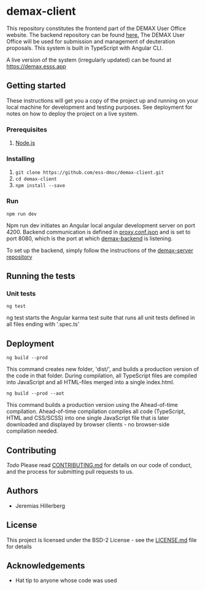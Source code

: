 # demax-client

This repository constitutes the frontend part of the DEMAX User Office website. The backend repository can be found <a href="https://github.com/ess-dmsc/demax-server">here.</a>
The DEMAX User Office will be used for submission and management of deuteration proposals.
This system is built in TypeScript with Angular CLI.

A live version of the system (irregularly updated) can be found at https://demax.esss.app

## Getting started

These instructions will get you a copy of the project up and running on your local machine for development and testing purposes. See deployment for notes on how to deploy the project on a live system.

### Prerequisites
1. [Node.js](https://nodejs.org)

### Installing
1. ```git clone https://github.com/ess-dmsc/demax-client.git```
2. ```cd demax-client```
3. ```npm install --save```

### Run
```npm run dev```

Npm run dev initiates an Angular local angular development server on port 4200.
Backend communication is defined in [proxy.conf.json](https://github.com/ess-dmsc/demax-client/blob/master/proxy.conf.json) 
and is set to port 8080, which is the port at which [demax-backend](https://github.com/ess-dmsc/demax-server) is listening.

To set up the backend, simply follow the instructions of the <a href="https://github.com/ess-dmsc/demax-server">demax-server repository</a>

## Running the tests

### Unit tests
```ng test```

ng test starts the Angular karma test suite that runs all unit tests defined in all files ending with '.spec.ts'

## Deployment

```ng build --prod```

This command creates new folder, 'dist/', and builds a production version of the code in that folder. During compilation, all TypeScript files are compiled into JavaScript and all HTML-files merged into a single index.html.

```ng build --prod --aot```

This command builds a production version using the Ahead-of-time compilation. Ahead-of-time compilation compiles all code (TypeScript, HTML and CSS/SCSS) into one single JavaScript file that is later downloaded and displayed by browser clients - no browser-side compilation needed.

## Contributing

*Todo*
Please read <a href="">CONTRIBUTING.md</a> for details on our code of conduct, and the process for submitting pull requests to us.

## Authors

* Jeremias Hillerberg

## License

This project is licensed under the BSD-2 License - see the <a href="">LICENSE.md</a> file for details

## Acknowledgements

* Hat tip to anyone whose code was used
